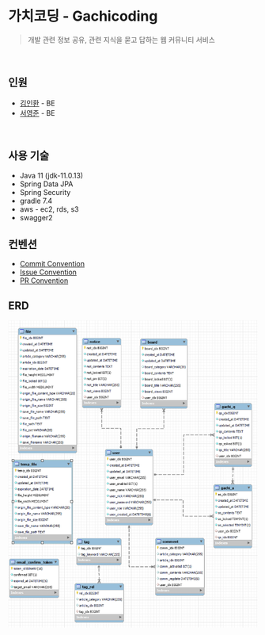 # 가치코딩 - Gachicoding
> 개발 관련 정보 공유, 관련 지식을 묻고 답하는 웹 커뮤니티 서비스 <br>

<br>

## 인원 
* [김인환](https://github.com/inhwanK) - BE
* [서영준](https://github.com/95Seo) - BE

<br>

## 사용 기술
* Java 11 (jdk-11.0.13)
* Spring Data JPA
* Spring Security 
* gradle 7.4
* aws - ec2, rds, s3
* swagger2

## 컨벤션
- [Commit Convention](document/convention/commit_convention.md)
- [Issue Convention](document/convention/issue_convention.md)
- [PR Convention](document/convention/pull_request_convention.md)

## ERD
<img src="document/erd.png" width="800">

[//]: # (## 저장소)

[//]: # (* [백엔드 저장소 &#40;현재 저장소&#41;]&#40;https://github.com/inhwanK/gachicoding&#41;)

[//]: # (* [프론트엔드 저장소]&#40;https://github.com/kiminpyo/gachicoding-front-next&#41;)

[//]: # (* [DevOps 저장소]&#40;https://github.com/BAE-JI-WANG/gachicoding_DevOps&#41;)
